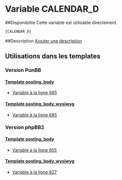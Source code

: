 # Variable CALENDAR_D

##Disponibilité
Cette variable est utilisable directement.

```html
{CALENDAR_D}
```

##Description
[Ajouter une description](https://fa-tvars.appspot.com/var/CALENDAR_D)

## Utilisations dans les templates

### Version PunBB

#### [Template posting_body](punbb/posting_body.md#readme)
* [Variable &agrave; la ligne 685](../punbb/posting_body.tpl#L685)

#### [Template posting_body_wysiwyg](punbb/posting_body_wysiwyg.md#readme)
* [Variable &agrave; la ligne 685](../punbb/posting_body_wysiwyg.tpl#L685)

### Version phpBB2

#### [Template posting_body](subsilver/posting_body.md#readme)
* [Variable &agrave; la ligne 855](../subsilver/posting_body.tpl#L855)

#### [Template posting_body_wysiwyg](subsilver/posting_body_wysiwyg.md#readme)
* [Variable &agrave; la ligne 827](../subsilver/posting_body_wysiwyg.tpl#L827)